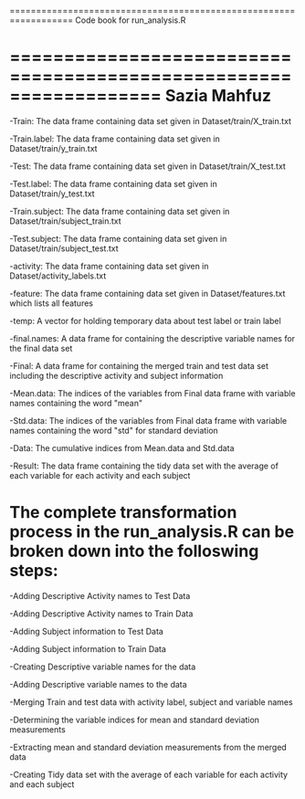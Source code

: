==================================================================
Code book for run_analysis.R

==================================================================
Sazia Mahfuz
==================================================================
-Train: The data frame containing data set given in Dataset/train/X_train.txt

-Train.label: The data frame containing data set given in Dataset/train/y_train.txt

-Test: The data frame containing data set given in Dataset/train/X_test.txt

-Test.label: The data frame containing data set given in Dataset/train/y_test.txt

-Train.subject: The data frame containing data set given in Dataset/train/subject_train.txt

-Test.subject: The data frame containing data set given in Dataset/train/subject_test.txt

-activity: The data frame containing data set given in Dataset/activity_labels.txt

-feature: The data frame containing data set given in Dataset/features.txt which lists all features

-temp: A vector for holding temporary data about test label or train label

-final.names: A data frame for containing the descriptive variable names for the final data set

-Final: A data frame for containing the merged train and test data set including the descriptive activity and subject information

-Mean.data: The indices of the variables from Final data frame with variable names containing the word "mean"

-Std.data: The indices of the variables from Final data frame with variable names containing the word "std" for standard deviation

-Data: The cumulative indices from Mean.data and Std.data

-Result: The data frame containing the tidy data set with the average of each variable for each activity and each subject


The complete transformation process in the run_analysis.R can be broken down into the folloswing steps:
=======================================
-Adding Descriptive Activity names to Test Data

-Adding Descriptive Activity names to Train Data

-Adding Subject information to Test Data

-Adding Subject information to Train Data

-Creating Descriptive variable names for the data

-Adding Descriptive variable names to the data

-Merging Train and test data with activity label, subject and variable names

-Determining the variable indices for mean and standard deviation measurements

-Extracting mean and standard deviation measurements from the merged data

-Creating Tidy data set with the average of each variable for each activity and each subject


